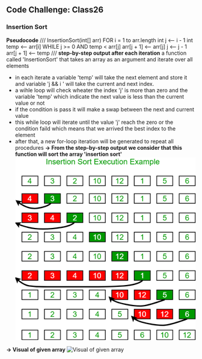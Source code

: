 ## Code Challenge: Class26
### Insertion Sort
**Pseudocode**
///
 InsertionSort(int[] arr)
    FOR i = 1 to arr.length
      int j <-- i - 1
      int temp <-- arr[i]
      WHILE j >= 0 AND temp < arr[j]
        arr[j + 1] <-- arr[j]
        j <-- j - 1
      arr[j + 1] <-- temp
///
**step-by-step output after each iteration**
a function called 'InsertionSort' that takes an array as an argument and iterate over all elements 

- in each iterate a variable 'temp' will take the next element and store it and variable 'j && i ' will take the current and next index.
- a wihle loop will check wheater the index 'j' is more than zero and the variable 'temp' which indicate the next value is less than the current value or not
- if the condition is pass it will make a swap between the next and current value 
- this while loop will iterate until the value 'j' reach the zero or the condition faild which means that we arrived the best index to the element
- after that, a new for-loop iteration will be generated to repeat all procedures
**-> From the step-by-step output we consider that this function will sort the array 'insertion sort'**
![insertion sort](assets/Class26.png)

**-> Visual of given array**
![Visual of given array](assets/codeChallenge260.png)